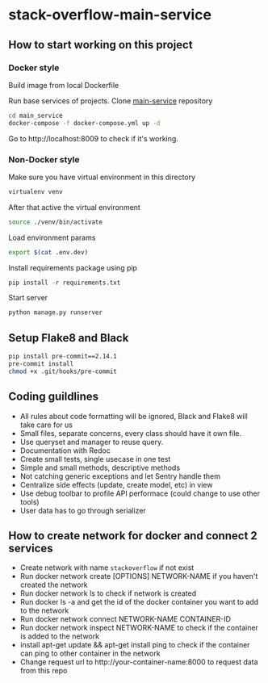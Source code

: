# stack-overflow-main-service
## How to start working on this project
### Docker style

Build image from local Dockerfile


Run base services of projects.
Clone [main-service](https://github.com/tvqphuoc01/stack-overflow-main-service.git) repository

```sh
cd main_service
docker-compose -f docker-compose.yml up -d
```

Go to http://localhost:8009 to check if it's working.

### Non-Docker style

Make sure you have virtual environment in this directory

```bash
virtualenv venv
```

After that active the virtual environment

```bash
source ./venv/bin/activate
```

Load environment params

```bash
export $(cat .env.dev)
```

Install requirements package using pip

```python
pip install -r requirements.txt
```

Start server

```python
python manage.py runserver
```

## Setup Flake8 and Black

```sh
pip install pre-commit==2.14.1
pre-commit install
chmod +x .git/hooks/pre-commit
```

## Coding guildlines
- All rules about code formatting will be ignored, Black and Flake8 will take care for us
- Small files, separate concerns, every class should have it own file.
- Use queryset and manager to reuse query.
- Documentation with Redoc
- Create small tests, single usecase in one test
- Simple and small methods, descriptive methods
- Not catching generic exceptions and let Sentry handle them
- Centralize side effects (update, create model, etc) in view
- Use debug toolbar to profile API performace (could change to use other tools)
- User data has to go through serializer

## How to create network for docker and connect 2 services
- Create network with name `stackoverflow` if not exist
- Run docker network create [OPTIONS] NETWORK-NAME if you haven't created the network
- Run docker network ls to check if network is created
- Run docker ls -a and get the id of the docker container you want to add to the network
- Run docker network connect NETWORK-NAME CONTAINER-ID
- Run docker network inspect NETWORK-NAME to check if the container is added to the network
- install apt-get update && apt-get install ping to check if the container can ping to other container in the network
- Change request url to http://your-container-name:8000 to request data from this repo